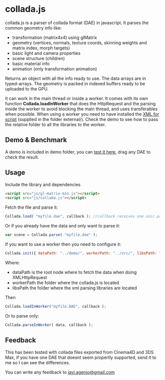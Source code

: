 collada.js
==================

collada.js is a parser of collada format (DAE) in javascript. It parses the common geometry info like:

 * transformation (matrix4x4) using glMatrix
 * geometry (vertices, normals, texture coords, skinning weights and matrix index, morph targets)
 * basic light and camera properties
 * scene structure (children)
 * basic material info
 * animation (only transformation animation)

Returns an object with all the info ready to use. The data arrays are in typed-arrays. The geometry is packed in indexed buffers ready to be uploaded to the GPU.

It can work in the main thread or inside a worker.
It comes with its own function **Collada.loadInWorker** that does the HttpRequest and the parsing inside the worker to avoid blocking the main thread, and uses transferables when possible.
When using a worker you need to have installed the [XML for script](http://xmljs.sourceforge.net/) (supplied in the folder external/). Check the demo to see how to pass the relative folder to all the libraries to the worker.

Demo & Benchmark
-----------------
A demo is included in demo folder, you can [test it here](http://tamats.com/projects/collada/demo), drag any DAE to check the result.

Usage
-----

Include the library and dependencies
```html
<script src="js/gl-matrix-min.js"></script>
<script src="js/collada.js"></script>
```

Fetch the file and parse it:
```js
Collada.load( "myfile.dae", callback ); //callback receives one unic parameter with all the scene
```

Or if you already have the data and only want to parse it:
```js
var scene = Collada.parse( "myfile.dae" );
```


If you want to use a worker then you need to configure it:
```js
Collada.init({ dataPath: "../demo/", workerPath: "../src/", libsPath: "../external/" });
```

Where:
 * dataPath is the root node where to fetch the data when doing XMLHttpRequest
 * workerPath the folder where the collada.js is located
 * libsPath the folder where the xml parsing libraries are located

Then
```js
Collada.loadInWorker("myfile.DAE", callback );
```

Or to parse only:
```js
Collada.parseInWorker( data, callback );
```


Feedback
--------

This has been tested with collada files exported from Cinema4D and 3DS Max, if you have one DAE that doesnt seem propertly supported, send it to me so I can see the differences.

You can write any feedback to javi.agenjo@gmail.com
